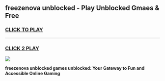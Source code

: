 
## freezenova unblocked - Play Unblocked Gmaes & Free
<h3>
<a href="https://news.freeplayer.one?title=freezenova_unblocked&ref=16F">CLICK TO PLAY</a></h3>
<hr>

<h3>
<a href="https://news.freeplayer.one?title=freezenova_unblocked&ref=16F">CLICK 2 PLAY</a>
  
</h3>

<a href="https://news.freeplayer.one?title=freezenova_unblocked&ref=16F/"><img src="https://clearcache.store/games.png"></a>


**freezenova unblocked games unblocked: Your Gateway to Fun and Accessible Online Gaming**
